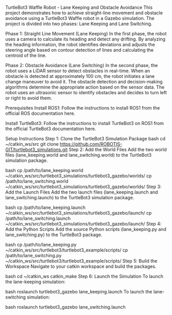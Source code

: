 TurtleBot3 Waffle Robot - Lane Keeping and Obstacle Avoidance
This project demonstrates how to achieve straight-line movement and obstacle avoidance using a TurtleBot3 Waffle robot in a Gazebo simulation. The project is divided into two phases: Lane Keeping and Lane Switching.

Phase 1: Straight Line Movement (Lane Keeping)
In the first phase, the robot uses a camera to calculate its heading and detect any drifting. By analyzing the heading information, the robot identifies deviations and adjusts the steering angle based on contour detection of lines and calculating the centroid of the line.

Phase 2: Obstacle Avoidance (Lane Switching)
In the second phase, the robot uses a LiDAR sensor to detect obstacles in real-time. When an obstacle is detected at approximately 100 cm, the robot initiates a lane change maneuver to avoid it. The obstacle detection and decision-making algorithms determine the appropriate action based on the sensor data. The robot uses an ultrasonic sensor to identify obstacles and decides to turn left or right to avoid them.

Prerequisites
Install ROS1: Follow the instructions to install ROS1 from the official ROS documentation here.

Install TurtleBot3: Follow the instructions to install TurtleBot3 on ROS1 from the official TurtleBot3 documentation here.

Setup Instructions
Step 1: Clone the TurtleBot3 Simulation Package
bash
cd ~/catkin_ws/src
git clone https://github.com/ROBOTIS-GIT/turtlebot3_simulations.git
Step 2: Add the World Files
Add the two world files (lane_keeping.world and lane_switching.world) to the TurtleBot3 simulation package.

bash
cp /path/to/lane_keeping.world ~/catkin_ws/src/turtlebot3_simulations/turtlebot3_gazebo/worlds/
cp /path/to/lane_switching.world ~/catkin_ws/src/turtlebot3_simulations/turtlebot3_gazebo/worlds/
Step 3: Add the Launch Files
Add the two launch files (lane_keeping.launch and lane_switching.launch) to the TurtleBot3 simulation package.

bash
cp /path/to/lane_keeping.launch ~/catkin_ws/src/turtlebot3_simulations/turtlebot3_gazebo/launch/
cp /path/to/lane_switching.launch ~/catkin_ws/src/turtlebot3_simulations/turtlebot3_gazebo/launch/
Step 4: Add the Python Scripts
Add the source Python scripts (lane_keeping.py and lane_switching.py) to the TurtleBot3 package.

bash
cp /path/to/lane_keeping.py ~/catkin_ws/src/turtlebot3/turtlebot3_example/scripts/
cp /path/to/lane_switching.py ~/catkin_ws/src/turtlebot3/turtlebot3_example/scripts/
Step 5: Build the Workspace
Navigate to your catkin workspace and build the packages.

bash
cd ~/catkin_ws
catkin_make
Step 6: Launch the Simulation
To launch the lane-keeping simulation:

bash
roslaunch turtlebot3_gazebo lane_keeping.launch
To launch the lane-switching simulation:

bash
roslaunch turtlebot3_gazebo lane_switching.launch

